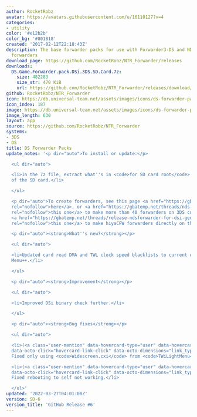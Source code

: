 ```yaml
---
author: RocketRobz
avatar: https://avatars.githubusercontent.com/u/16110127?v=4
categories:
- utility
color: '#e12b2b'
color_bg: '#801818'
created: '2017-02-12T22:18:43Z'
description: The base forwarder packs for use with Forwarder3-DS and NDSForwarder
  forwarders
download_page: https://github.com/RocketRobz/NTR_Forwarder/releases
downloads:
  DS.Game.Forwarder.pack.DSi.3DS.SD.Card.7z:
    size: 482283
    size_str: 470 KiB
    url: https://github.com/RocketRobz/NTR_Forwarder/releases/download/SD-6/DS.Game.Forwarder.pack.DSi.3DS.SD.Card.7z
github: RocketRobz/NTR_Forwarder
icon: https://db.universal-team.net/assets/images/icons/ds-forwarder-packs.png
icon_index: 187
image: https://db.universal-team.net/assets/images/icons/ds-forwarder-packs.png
image_length: 630
layout: app
source: https://github.com/RocketRobz/NTR_Forwarder
systems:
- 3DS
- DS
title: DS Forwarder Packs
update_notes: '<p dir="auto">To install or update:</p>

  <ul dir="auto">

  <li>In the 7z file, extract what''s in <code>for SD card root</code> to the root
  of the SD card.</li>

  </ul>

  <p dir="auto">To create forwarders, see this page <a href="https://gbatemp.net/threads/nds-forwarder-cias-for-your-home-menu.426174/"
  rel="nofollow">here</a>, or <a href="https://gbatemp.net/threads/nds-yet-another-nds-bootstrap-forwarder-more-than-40-forwarders-are-now-possible.606138/"
  rel="nofollow">this one</a> to make more than 40 forwarders on 3DS consoles, or
  <a href="https://gbatemp.net/threads/release-ndsforwarder-for-dsi-generate-hiyacfw-forwarders-on-the-dsi-directly.606964/"
  rel="nofollow">this one</a> to make hiyaCFW forwarders directly on the DSi console.</p>

  <p dir="auto"><strong>What''s new?</strong></p>

  <ul dir="auto">

  <li>Updated card read DMA and TWL clock speed blacklists to current ones from TWiLight
  Menu++.</li>

  </ul>

  <p dir="auto"><strong>Improvement</strong></p>

  <ul dir="auto">

  <li>Improved DSi binary check further.</li>

  </ul>

  <p dir="auto"><strong>Bug fixes</strong></p>

  <ul dir="auto">

  <li>(<a class="user-mention" data-hovercard-type="user" data-hovercard-url="/users/Epicpkmn11/hovercard"
  data-octo-click="hovercard-link-click" data-octo-dimensions="link_type:self" href="https://github.com/Epicpkmn11">@Epicpkmn11</a>)
  Fixed only using <code>Widescreen.cxi</code> from <code>TWiLightMenu</code> folder.</li>

  <li>(<a class="user-mention" data-hovercard-type="user" data-hovercard-url="/users/Epicpkmn11/hovercard"
  data-octo-click="hovercard-link-click" data-octo-dimensions="link_type:self" href="https://github.com/Epicpkmn11">@Epicpkmn11</a>)
  Fixed rebooting to self not working.</li>

  </ul>'
updated: '2022-03-27T04:01:08Z'
version: SD-6
version_title: 'GitHub Release #6'
---
```

